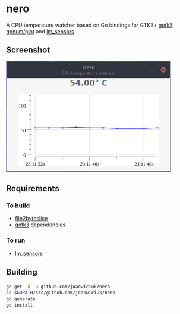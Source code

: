 # nero

A CPU temperature watcher based on Go bindings for GTK3+ [gotk3](https://github.com/gotk3/gotk3), [gonum/plot](https://github.com/gonum/plot) and [lm_sensors](https://github.com/lm-sensors/lm-sensors)

## Screenshot
![Application screenshot](./resources/image/screenshot.png "Nero")

## Requirements
### To build
* [file2byteslice](https://github.com/hajimehoshi/file2byteslice)
* [gotk3](https://github.com/gotk3/gotk3) dependencies

### To run
* [lm_sensors](https://github.com/lm-sensors/lm-sensors)

## Building

```bash
go get -d -u github.com/joaowiciuk/nero
cd $GOPATH/src/github.com/joaowiciuk/nero
go generate
go install
```